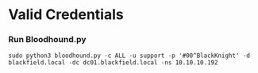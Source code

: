 # Valid Credentials

### Run Bloodhound.py

```
sudo python3 bloodhound.py -c ALL -u support -p '#00^BlackKnight' -d blackfield.local -dc dc01.blackfield.local -ns 10.10.10.192
```
